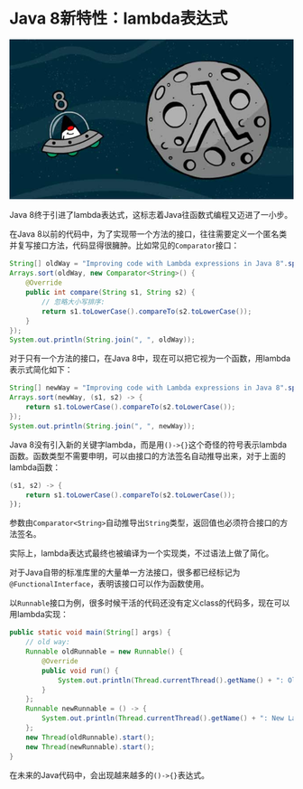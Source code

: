 # Java 8新特性：lambda表达式

![cover](lambda.jpg)

Java 8终于引进了lambda表达式，这标志着Java往函数式编程又迈进了一小步。

在Java 8以前的代码中，为了实现带一个方法的接口，往往需要定义一个匿名类并复写接口方法，代码显得很臃肿。比如常见的`Comparator`接口：

```java
String[] oldWay = "Improving code with Lambda expressions in Java 8".split(" ");
Arrays.sort(oldWay, new Comparator<String>() {
    @Override
    public int compare(String s1, String s2) {
        // 忽略大小写排序:
        return s1.toLowerCase().compareTo(s2.toLowerCase());
    }
});
System.out.println(String.join(", ", oldWay));
```

对于只有一个方法的接口，在Java 8中，现在可以把它视为一个函数，用lambda表示式简化如下：

```java
String[] newWay = "Improving code with Lambda expressions in Java 8".split(" ");
Arrays.sort(newWay, (s1, s2) -> {
    return s1.toLowerCase().compareTo(s2.toLowerCase());
});
System.out.println(String.join(", ", newWay));
```

Java 8没有引入新的关键字lambda，而是用`()->{}`这个奇怪的符号表示lambda函数。函数类型不需要申明，可以由接口的方法签名自动推导出来，对于上面的lambda函数：

```java
(s1, s2) -> {
    return s1.toLowerCase().compareTo(s2.toLowerCase());
});
```

参数由`Comparator<String>`自动推导出`String`类型，返回值也必须符合接口的方法签名。

实际上，lambda表达式最终也被编译为一个实现类，不过语法上做了简化。

对于Java自带的标准库里的大量单一方法接口，很多都已经标记为`@FunctionalInterface`，表明该接口可以作为函数使用。

以`Runnable`接口为例，很多时候干活的代码还没有定义class的代码多，现在可以用lambda实现：

```java
public static void main(String[] args) {
    // old way:
    Runnable oldRunnable = new Runnable() {
        @Override
        public void run() {
            System.out.println(Thread.currentThread().getName() + ": Old Runnable");
        }
    };
    Runnable newRunnable = () -> {
        System.out.println(Thread.currentThread().getName() + ": New Lambda Runnable");
    };
    new Thread(oldRunnable).start();
    new Thread(newRunnable).start();
}
```

在未来的Java代码中，会出现越来越多的`()->{}`表达式。
